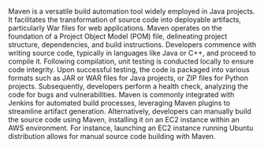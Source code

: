 Maven is a versatile build automation tool widely employed in Java projects. It facilitates the transformation of source code into deployable artifacts, particularly War files for web applications. Maven operates on the foundation of a Project Object Model (POM) file, delineating project structure, dependencies, and build instructions. Developers commence with writing source code, typically in languages like Java or C++, and proceed to compile it. Following compilation, unit testing is conducted locally to ensure code integrity. Upon successful testing, the code is packaged into various formats such as JAR or WAR files for Java projects, or ZIP files for Python projects. Subsequently, developers perform a health check, analyzing the code for bugs and vulnerabilities. Maven is commonly integrated with Jenkins for automated build processes, leveraging Maven plugins to streamline artifact generation. Alternatively, developers can manually build the source code using Maven, installing it on an EC2 instance within an AWS environment. For instance, launching an EC2 instance running Ubuntu distribution allows for manual source code building with Maven.
